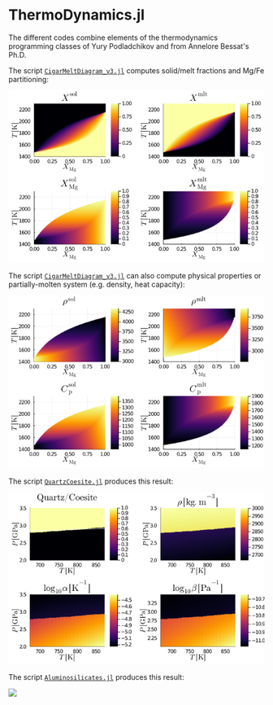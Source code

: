 # ThermoDynamics.jl

The different codes combine elements of the thermodynamics programming classes of Yury Podladchikov and from Annelore Bessat's Ph.D.

The script [`CigarMeltDiagram_v3.jl`](CigarMeltDiagram_v3.jl) computes solid/melt fractions and Mg/Fe partitioning:

![](/images/0_TD_Cigar1.png)

The script [`CigarMeltDiagram_v3.jl`](CigarMeltDiagram_v3.jl) can also compute physical properties or partially-molten system (e.g. density, heat capacity):

![](/images/0_TD_Cigar2.png)

The script [`QuartzCoesite.jl`](QuartzCoesite.jl) produces this result:

![](/images/1_TD_QuartzCoesite.png)

The script [`Aluminosilicates.jl`](Aluminosilicates.jl) produces this result:

![](/images/1_TD_Aluminosilicates.png)
